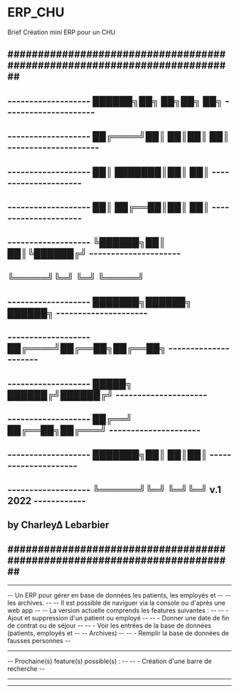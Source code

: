 # ERP_CHU
Brief Création mini ERP pour un CHU

## ########################################################################## ##
##                                                                            ##
##  -------------------    ██████╗██╗  ██╗██╗   ██╗    ---------------------  ##
##  -------------------	  ██╔════╝██║  ██║██║   ██║    ---------------------  ##
##  -------------------	  ██║     ███████║██║   ██║    ---------------------  ##
##  -------------------   ██║     ██╔══██║██║   ██║    ---------------------  ##
##  -------------------   ╚██████╗██║  ██║╚██████╔╝    ---------------------  ##
##                         ╚═════╝╚═╝  ╚═╝ ╚═════╝                            ##
##  -------------------    ███████╗██████╗ ██████╗     ---------------------  ##
##  -------------------    ██╔════╝██╔══██╗██╔══██╗    ---------------------  ##
##  -------------------    █████╗  ██████╔╝██████╔╝    ---------------------  ##
##  -------------------    ██╔══╝  ██╔══██╗██╔═══╝     ---------------------  ##
##  -------------------    ███████╗██║  ██║██║         ---------------------  ##
##  -------------------    ╚══════╝╚═╝  ╚═╝╚═╝         v.1 2022 ------------  ##
##                                                     by Charley∆ Lebarbier  ##
##                                                                            ##
## ########################################################################## ##
   --------------------------------------------------------------------------
   -- Un ERP pour gérer en base de données les patients, les employés et   --
   -- les archives.                                                        --
   -- Il est possible de naviguer via la console ou d'après une web app    --
   -- La version actuelle comprends les features suivantes :               --
   --      - Ajout et suppression d'un patient ou employé                  --
   --      - Donner une date de fin de contrat ou de séjour                -- 
   --      - Voir les entrées de la base de données (patients, employés et --
   --        Archives)                                                     --
   --      - Remplir la base de données de fausses personnes               --
   --                                                                      --
   -- Prochaine(s) feature(s) possible(s) :                                --
   --      - Création d'une barre de recherche                             --
   --                                                                      --
   --------------------------------------------------------------------------
